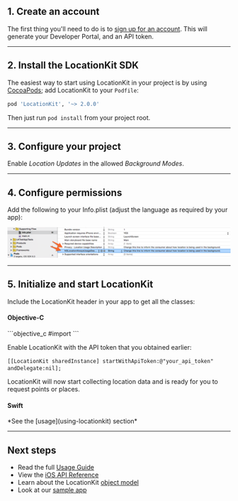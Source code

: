 <h2>1. Create an account</h2>

The first thing you'll need to do is to [sign up for an account](http://developer.socialradar.com). This will generate your Developer Portal, and an API token.

***

<h2>2. Install the LocationKit SDK</h2>

The easiest way to start using LocationKit in your project is by using [CocoaPods](https://cocoapods.org); add LocationKit to your `Podfile`:
```ruby
pod 'LocationKit', '~> 2.0.0'
```
Then just run `pod install` from your project root.


***

<h2>3. Configure your project</h2>

Enable *Location Updates* in the allowed *Background Modes*.

***

<h2>4. Configure permissions</h2>

Add the following to your Info.plist (adjust the language as required by your app):

![Info.plist](img/info_plist.png)

***

<h2>5. Initialize and start LocationKit</h2>

Include the LocationKit header in your app to get all the classes:

<h4>Objective-C</h4>
```objective_c
#import <LocationKit/LocationKit.h>
```

Enable LocationKit with the API token that you obtained earlier:

```objective_c
[[LocationKit sharedInstance] startWithApiToken:@"your_api_token" andDelegate:nil];
```
LocationKit will now start collecting location data and is ready for you to request points or places.

<h4>Swift</h4>
*See the [usage](using-locationkit) section*

***

<h2>Next steps</h2>

* Read the full [Usage Guide](using-locationkit.md)
* View the [iOS API Reference](api-reference.md)
* Learn about the LocationKit [object model](object-model.md)
* Look at our [sample app](sample-app.md)
